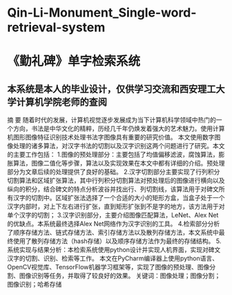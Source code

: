# Qin-Li-Monument_Single-word-retrieval-system
# 《勤礼碑》单字检索系统
## 本系统是本人的毕业设计，仅供学习交流和西安理工大学计算机学院老师的查阅

摘  要
随着时代的发展，计算机视觉逐步发展成为当下计算机科学领域中热门的一个方向，书法是中华文化的精粹，历经几千年仍焕发着强大的艺术魅力。使用计算机图形图像特征识别技术处理书法字图像具有重要的研究价值。
本文使用数字图像处理的诸多算法，对汉字书法的切割以及汉字识别这两个问题进行了研究。本文的主要工作包括：
1.图像的预处理部分：主要包括了均值偏移滤波，腐蚀算法，膨胀算法，图像二值化等步骤，算法以及实现效果在本文中都有详细的介绍。预处理部分为文章后续的处理提供了良好的基础。
2.汉字切割部分主要实现了行列积分切割算法和区域扩张算法，其中行列积分切割算法对预处理后的图像进行横向以及纵向的积分，结合碑文的特点分析波谷并找出行、列切割线，该算法用于对碑文所有汉字的切割中。区域扩张法选择了一个合适的大小的矩形方盒，当盒子处于一个汉字内部时，对上下左右进行扩张，直到矩形扩张到不是字的地方，该方法用于对单个汉字的切割；
3.汉字识别部分，主要介绍图像匹配算法，LeNet、Alex Net 的优缺点。本系统最终选择Alex Net网络作为汉字识别的工具。
4.检索部分分析了顺序存储方法、链式存储方法、索引存储方法以及散列存储方法，本文系统中最终使用了散列存储方法（hash存储）以及顺序存储方法作为最终的存储结构。
5.系统实现与结果分析：本检索系统使用python设计并实现人机界面，实现对碑文汉字的切割、识别、检索等工作。
本文在PyCharm编译器上使用python语言、OpenCV视觉库、TensorFlow机器学习框架等，实现了图像的预处理、图像分割、图像识别等任务，并取得了较良好的效果。
关键词：图像处理；图像分割；图像识别；哈希存储

